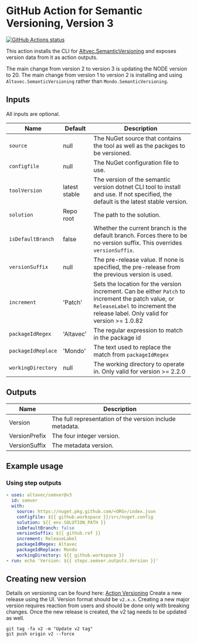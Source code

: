 # GitHub Action for Semantic Versioning, Version 3

[![GitHub Actions status](https://github.com/altavec/semver/workflows/build-test/badge.svg)](https://github.com/altavec/semver/actions)

This action installs the CLI for
[Altvec.SemanticVersioning](https://github.com/altavec/SemanticVersioning) and
exposes version data from it as action outputs.

The main change from version 2 to version 3 is updating the NODE version to 20.
The main change from version 1 to version 2 is installing and using
`Altavec.SemanticVersioning` rather than `Mondo.SemanticVersioning`.

## Inputs

All inputs are optional.

| Name               | Default       | Description                                                                                                                                                                         |
| ------------------ | ------------- | ----------------------------------------------------------------------------------------------------------------------------------------------------------------------------------- |
| `source`           | null          | The NuGet source that contains the tool as well as the packges to be versioned.                                                                                                     |
| `configfile`       | null          | The NuGet configuration file to use.                                                                                                                                                |
| `toolVersion`      | latest stable | The version of the semantic version dotnet CLI tool to install and use. If not specified, the default is the latest stable version.                                                 |
| `solution`         | Repo root     | The path to the solution.                                                                                                                                                           |
| `isDefaultBranch`  | false         | Whether the current branch is the default branch. Forces there to be no version suffix. This overrides `versionSuffix`.                                                             |
| `versionSuffix`    | null          | The pre-release value. If none is specified, the pre-release from the previous version is used.                                                                                     |
| `increment`        | 'Patch'       | Sets the location for the version increment. Can be either `Patch` to increment the patch value, or `ReleaseLabel` to increment the release label. Only valid for version >= 1.0.82 |
| `packageIdRegex`   | 'Altavec'     | The regular expression to match in the package id                                                                                                                                   |
| `packageIdReplace` | 'Mondo'       | The text used to replace the match from `packageIdRegex`                                                                                                                            |
| `workingDirectory` | null          | The working directory to operate in. Only valid for version >= 2.2.0                                                                                                                |

## Outputs

| Name          | Description                                              |
| ------------- | -------------------------------------------------------- |
| Version       | The full representation of the version include metadata. |
| VersionPrefix | The four integer version.                                |
| VersionSuffix | The metadata version.                                    |

## Example usage

### Using step outputs

```yaml
- uses: altavec/semver@v3
  id: semver
  with:
    source: https://nuget.pkg.github.com/<ORG>/index.json
    configfile: ${{ github.workspace }}/src/nuget.config
    solution: ${{ env.SOLUTION_PATH }}
    isDefaultBranch: false
    versionSuffix: ${{ github.ref }}
    increment: ReleaseLabel
    packageIdRegex: Altavec
    packageIdReplace: Mondo
    workingDirectory: ${{ github.workspace }}
- run: echo 'Version: ${{ steps.semver.outputs.Version }}'
```

## Creating new version

Details on versioning can be found here:
[Action Versioning](https://github.com/actions/toolkit/blob/main/docs/action-versioning.md)
Create a new release using the UI. Version format should be `v2.x.x`. Creating a
new major version requires reaction from users and should be done only with
breaking changes. Once the new release is created, the v2 tag needs to be
updated as well.

```
git tag -fa v2 -m "Update v2 tag"
git push origin v2 --force
```
